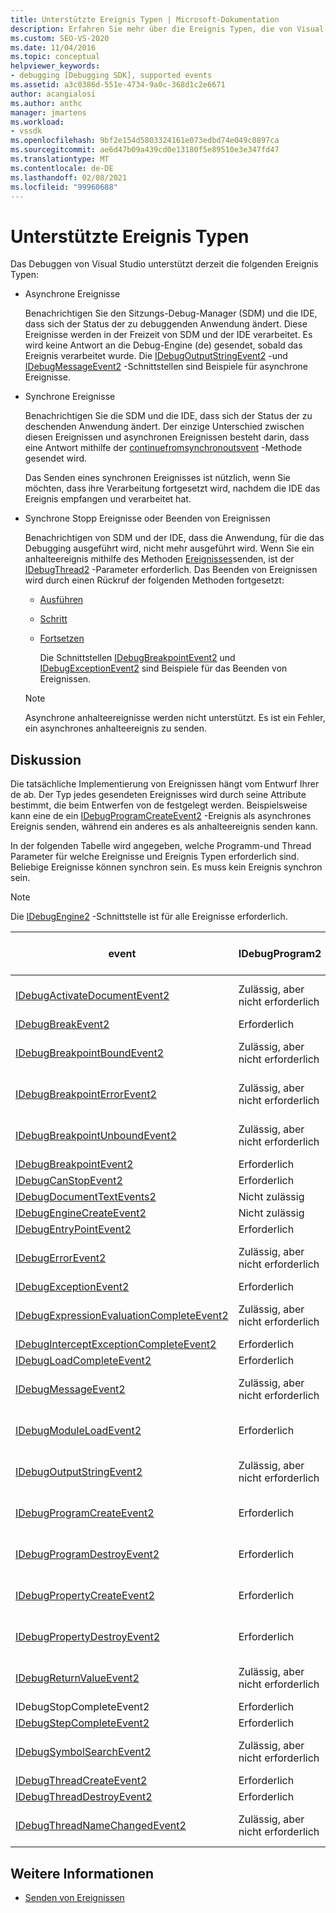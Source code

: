 ```yaml
---
title: Unterstützte Ereignis Typen | Microsoft-Dokumentation
description: Erfahren Sie mehr über die Ereignis Typen, die von Visual Studio-Debugging unterstützt werden, einschließlich asynchroner Ereignisse, synchroner Ereignisse und Beenden von Ereignissen.
ms.custom: SEO-VS-2020
ms.date: 11/04/2016
ms.topic: conceptual
helpviewer_keywords:
- debugging [Debugging SDK], supported events
ms.assetid: a3c0386d-551e-4734-9a0c-368d1c2e6671
author: acangialosi
ms.author: anthc
manager: jmartens
ms.workload:
- vssdk
ms.openlocfilehash: 9bf2e154d5803324161e073edbd74e049c0897ca
ms.sourcegitcommit: ae6d47b09a439cd0e13180f5e89510e3e347fd47
ms.translationtype: MT
ms.contentlocale: de-DE
ms.lasthandoff: 02/08/2021
ms.locfileid: "99960688"
---
```

# <a name="supported-event-types"></a>Unterstützte Ereignis Typen
Das Debuggen von Visual Studio unterstützt derzeit die folgenden Ereignis Typen:

- Asynchrone Ereignisse

   Benachrichtigen Sie den Sitzungs-Debug-Manager (SDM) und die IDE, dass sich der Status der zu debuggenden Anwendung ändert. Diese Ereignisse werden in der Freizeit von SDM und der IDE verarbeitet. Es wird keine Antwort an die Debug-Engine (de) gesendet, sobald das Ereignis verarbeitet wurde. Die [IDebugOutputStringEvent2](../../extensibility/debugger/reference/idebugoutputstringevent2.md) -und [IDebugMessageEvent2](../../extensibility/debugger/reference/idebugmessageevent2.md) -Schnittstellen sind Beispiele für asynchrone Ereignisse.

- Synchrone Ereignisse

   Benachrichtigen Sie die SDM und die IDE, dass sich der Status der zu deschenden Anwendung ändert. Der einzige Unterschied zwischen diesen Ereignissen und asynchronen Ereignissen besteht darin, dass eine Antwort mithilfe der [continuefromsynchronoutsvent](../../extensibility/debugger/reference/idebugengine2-continuefromsynchronousevent.md) -Methode gesendet wird.

   Das Senden eines synchronen Ereignisses ist nützlich, wenn Sie möchten, dass ihre Verarbeitung fortgesetzt wird, nachdem die IDE das Ereignis empfangen und verarbeitet hat.

- Synchrone Stopp Ereignisse oder Beenden von Ereignissen

   Benachrichtigen von SDM und der IDE, dass die Anwendung, für die das Debugging ausgeführt wird, nicht mehr ausgeführt wird. Wenn Sie ein anhalteereignis mithilfe des Methoden [Ereignisses](../../extensibility/debugger/reference/idebugeventcallback2-event.md)senden, ist der [IDebugThread2](../../extensibility/debugger/reference/idebugthread2.md) -Parameter erforderlich. Das Beenden von Ereignissen wird durch einen Rückruf der folgenden Methoden fortgesetzt:

  - [Ausführen](../../extensibility/debugger/reference/idebugprogram2-execute.md)

  - [Schritt](../../extensibility/debugger/reference/idebugprogram2-step.md)

  - [Fortsetzen](../../extensibility/debugger/reference/idebugprogram2-continue.md)

    Die Schnittstellen [IDebugBreakpointEvent2](../../extensibility/debugger/reference/idebugbreakpointevent2.md) und [IDebugExceptionEvent2](../../extensibility/debugger/reference/idebugexceptionevent2.md) sind Beispiele für das Beenden von Ereignissen.

  > [!NOTE]
  > Asynchrone anhalteereignisse werden nicht unterstützt. Es ist ein Fehler, ein asynchrones anhalteereignis zu senden.

## <a name="discussion"></a>Diskussion
 Die tatsächliche Implementierung von Ereignissen hängt vom Entwurf Ihrer de ab. Der Typ jedes gesendeten Ereignisses wird durch seine Attribute bestimmt, die beim Entwerfen von de festgelegt werden. Beispielsweise kann eine de ein [IDebugProgramCreateEvent2](../../extensibility/debugger/reference/idebugprogramcreateevent2.md) -Ereignis als asynchrones Ereignis senden, während ein anderes es als anhalteereignis senden kann.

 In der folgenden Tabelle wird angegeben, welche Programm-und Thread Parameter für welche Ereignisse und Ereignis Typen erforderlich sind. Beliebige Ereignisse können synchron sein. Es muss kein Ereignis synchron sein.

> [!NOTE]
> Die [IDebugEngine2](../../extensibility/debugger/reference/idebugengine2.md) -Schnittstelle ist für alle Ereignisse erforderlich.

|event|IDebugProgram2|IDebugThread2|Beenden von Ereignissen|
|-----------|--------------------|-------------------|---------------------|
|[IDebugActivateDocumentEvent2](../../extensibility/debugger/reference/idebugactivatedocumentevent2.md)|Zulässig, aber nicht erforderlich|Zulässig, aber nicht erforderlich|Nein|
|[IDebugBreakEvent2](../../extensibility/debugger/reference/idebugbreakevent2.md)|Erforderlich|Erforderlich|Ja|
|[IDebugBreakpointBoundEvent2](../../extensibility/debugger/reference/idebugbreakpointboundevent2.md)|Zulässig, aber nicht erforderlich|Zulässig, aber nicht erforderlich|Nein|
|[IDebugBreakpointErrorEvent2](../../extensibility/debugger/reference/idebugbreakpointerrorevent2.md)|Zulässig, aber nicht erforderlich|Zulässig, aber nicht erforderlich|Nein|
|[IDebugBreakpointUnboundEvent2](../../extensibility/debugger/reference/idebugbreakpointunboundevent2.md)|Zulässig, aber nicht erforderlich|Zulässig, aber nicht erforderlich|Nein|
|[IDebugBreakpointEvent2](../../extensibility/debugger/reference/idebugbreakpointevent2.md)|Erforderlich|Erforderlich|Ja|
|[IDebugCanStopEvent2](../../extensibility/debugger/reference/idebugcanstopevent2.md)|Erforderlich|Erforderlich|Nein|
|[IDebugDocumentTextEvents2](../../extensibility/debugger/reference/idebugdocumenttextevents2.md)|Nicht zulässig|Nicht zulässig|Nein|
|[IDebugEngineCreateEvent2](../../extensibility/debugger/reference/idebugenginecreateevent2.md)|Nicht zulässig|Nicht zulässig|Nein|
|[IDebugEntryPointEvent2](../../extensibility/debugger/reference/idebugentrypointevent2.md)|Erforderlich|Erforderlich|Ja|
|[IDebugErrorEvent2](../../extensibility/debugger/reference/idebugerrorevent2.md)|Zulässig, aber nicht erforderlich|Zulässig, aber nicht erforderlich|Wird bei Bedarf|
|[IDebugExceptionEvent2](../../extensibility/debugger/reference/idebugexceptionevent2.md)|Erforderlich|Erforderlich|Ja|
|[IDebugExpressionEvaluationCompleteEvent2](../../extensibility/debugger/reference/idebugexpressionevaluationcompleteevent2.md)|Zulässig, aber nicht erforderlich|Zulässig, aber nicht erforderlich|Wird bei Bedarf|
|[IDebugInterceptExceptionCompleteEvent2](../../extensibility/debugger/reference/idebuginterceptexceptioncompleteevent2.md)|Erforderlich|Erforderlich|Ja|
|[IDebugLoadCompleteEvent2](../../extensibility/debugger/reference/idebugloadcompleteevent2.md)|Erforderlich|Erforderlich|Ja|
|[IDebugMessageEvent2](../../extensibility/debugger/reference/idebugmessageevent2.md)|Zulässig, aber nicht erforderlich|Zulässig, aber nicht erforderlich|Wird bei Bedarf|
|[IDebugModuleLoadEvent2](../../extensibility/debugger/reference/idebugmoduleloadevent2.md)|Erforderlich|Zulässig, aber nicht erforderlich|Nein|
|[IDebugOutputStringEvent2](../../extensibility/debugger/reference/idebugoutputstringevent2.md)|Zulässig, aber nicht erforderlich|Zulässig, aber nicht erforderlich|Nein|
|[IDebugProgramCreateEvent2](../../extensibility/debugger/reference/idebugprogramcreateevent2.md)|Erforderlich|Zulässig, aber nicht erforderlich|Nein|
|[IDebugProgramDestroyEvent2](../../extensibility/debugger/reference/idebugprogramdestroyevent2.md)|Erforderlich|Zulässig, aber nicht erforderlich|Nein|
|[IDebugPropertyCreateEvent2](../../extensibility/debugger/reference/idebugpropertycreateevent2.md)|Erforderlich|Zulässig, aber nicht erforderlich|Nein|
|[IDebugPropertyDestroyEvent2](../../extensibility/debugger/reference/idebugpropertydestroyevent2.md)|Erforderlich|Zulässig, aber nicht erforderlich|Nein|
|[IDebugReturnValueEvent2](../../extensibility/debugger/reference/idebugreturnvalueevent2.md)|Zulässig, aber nicht erforderlich|Zulässig, aber nicht erforderlich|Nein|
|IDebugStopCompleteEvent2|Erforderlich|Erforderlich|Ja|
|[IDebugStepCompleteEvent2](../../extensibility/debugger/reference/idebugstepcompleteevent2.md)|Erforderlich|Erforderlich|Ja|
|[IDebugSymbolSearchEvent2](../../extensibility/debugger/reference/idebugsymbolsearchevent2.md)|Zulässig, aber nicht erforderlich|Zulässig, aber nicht erforderlich|Nein|
|[IDebugThreadCreateEvent2](../../extensibility/debugger/reference/idebugthreadcreateevent2.md)|Erforderlich|Erforderlich|Nein|
|[IDebugThreadDestroyEvent2](../../extensibility/debugger/reference/idebugthreaddestroyevent2.md)|Erforderlich|Erforderlich|Nein|
|[IDebugThreadNameChangedEvent2](../../extensibility/debugger/reference/idebugthreadnamechangedevent2.md)|Zulässig, aber nicht erforderlich|Zulässig, aber nicht erforderlich|Nein|

## <a name="see-also"></a>Weitere Informationen
- [Senden von Ereignissen](../../extensibility/debugger/sending-events.md)
